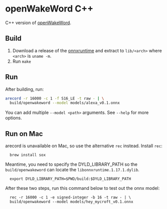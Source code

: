 # openWakeWord C++

C++ version of [openWakeWord](https://github.com/dscripka/openWakeWord).

## Build

1. Download a release of the [onnxruntime](https://github.com/microsoft/onnxruntime) and extract to `lib/<arch>` where `<arch>` is `uname -m`.
2. Run `make`


## Run

After building, run:

``` sh
arecord -r 16000 -c 1 -f S16_LE -t raw - | \
  build/openwakeword --model models/alexa_v0.1.onnx
```

You can add multiple `--model <path>` arguments. See `--help` for more options.


## Run on Mac

arecord is unavailable on Mac, so use the alternative `rec` instead.
Install `rec`: 
```
  brew install sox
```

Meantime, you need to specify the DYLD_LIBRARY_PATH so the `build/openwakeword` can locate the `libonnxruntime.1.17.1.dylib`.
```
  export DYLD_LIBRARY_PATH=$PWD/build:$DYLD_LIBRARY_PATH
```

After these two steps, run this command below to test out the onnx model:
```
  rec -r 16000 -c 1 -e signed-integer -b 16 -t raw - | \
  build/openwakeword --model models/hey_mycroft_v0.1.onnx
```
